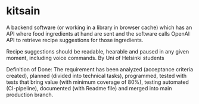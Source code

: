 # kitsain
A backend software (or working in a library in browser cache) which has an API where food ingredients at hand are sent and the software calls OpenAI API to retrieve recipe suggestions for those ingredients.

Recipe suggestions should be readable, hearable and paused in any given moment, including voice commands.
By Uni of Helsinki students


Definition of Done:
The requirement has been analyzed (acceptance criteria created), planned (divided into technical tasks), programmed, tested with tests that bring value (with minimum coverage of 80%), testing automated (CI-pipeline), documented (with Readme file) and merged into main production branch.
